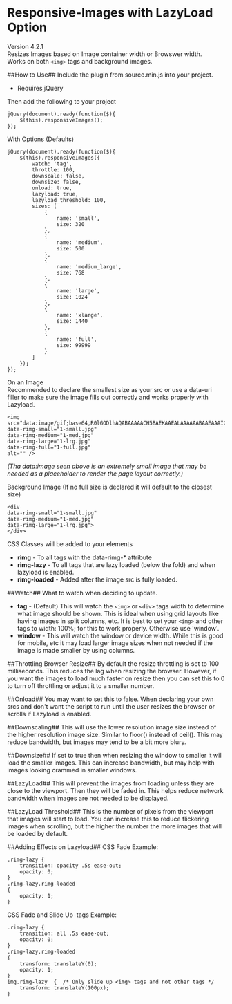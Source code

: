 # Responsive-Images  with LazyLoad Option
Version 4.2.1  
Resizes Images based on Image container width or Browswer width.  
Works on both ```<img>``` tags and background images.


##How to Use##
Include the plugin from source.min.js into your project.  
* Requires jQuery

Then add the following to your project  
```
jQuery(document).ready(function($){
	$(this).responsiveImages();
});
```

With Options  (Defaults)

```
jQuery(document).ready(function($){
	$(this).responsiveImages({
		watch: 'tag',
		throttle: 100,
		downscale: false,
		downsize: false,
		onload: true,
		lazyload: true,
		lazyload_threshold: 100,
		sizes: [
			{
			    name: 'small',
			    size: 320
			},
			{
			    name: 'medium',
			    size: 500
			},
			{
			    name: 'medium_large',
			    size: 768
			},
			{
			    name: 'large',
			    size: 1024
			},
			{
			    name: 'xlarge',
			    size: 1440
			},
			{
			    name: 'full',
			    size: 99999
			}
		]
	});
});
```

On an Image  
Recommended to declare the smallest size as your src or use a data-uri filler to make sure the image fills out correctly and works properly with Lazyload.  
```  
<img 
src="data:image/gif;base64,R0lGODlhAQABAAAAACH5BAEKAAEALAAAAAABAAEAAAICTAEAOw==" 
data-rimg-small="1-small.jpg"   
data-rimg-medium="1-med.jpg"   
data-rimg-large="1-lrg.jpg"   
data-rimg-full="1-full.jpg"   
alt="" />
```
*(Tha data:image seen above is an extremely small image that may be needed as a placeholder to render the page layout correctly.)*

Background Image (If no full size is declared it will default to the closest size)    
```
<div   
data-rimg-small="1-small.jpg"   
data-rimg-medium="1-med.jpg"   
data-rimg-large="1-lrg.jpg">   
</div>
```

CSS Classes will be added to your elements  
* **rimg** - To all tags with the data-rimg-* attribute
* **rimg-lazy** - To all tags that are lazy loaded (below the fold) and when lazyload is enabled.
* **rimg-loaded** - Added after the image src is fully loaded.

##Watch##
What to watch when deciding to update.  
* **tag** - (Default) This will watch the ```<img>``` or ```<div>``` tags width to determine what image should be shown. This is ideal when using grid layouts like having images in split columns, etc. It is best to set your ```<img>``` and other tags to width: 100%; for this to work properly.  Otherwise use 'window'.
* **window** - This will watch the window or device width.  While this is good for mobile, etc it may load larger image sizes when not needed if the image is made smaller by using columns.

##Throttling Browser Resize##
By default the resize throttling is set to 100 milliseconds. This reduces the lag when resizing the browser.
However, if you want the images to load much faster on resize then you can set this to 0 to turn off throttling or adjust it to a smaller number.  

##Onload##
You may want to set this to false.  When declaring your own srcs and don't want the script to run until the user resizes the browser or scrolls if Lazyload is enabled.

##Downscaling##
This will use the lower resolution image size instead of the higher resolution image size. Similar to floor() instead of ceil().  This may reduce bandwidth, but images may tend to be a bit more blury.

##Downsize##
If set to true then when resizing the window to smaller it will load the smaller images.  This can increase bandwidth, but may help with images looking crammed in smaller windows.

##LazyLoad##
This will prevent the images from loading unless they are close to the viewport.  Then they will be faded in.  This helps reduce network bandwidth when images are not needed to be displayed.

##LazyLoad Threshold##
This is the number of pixels from the viewport that images will start to load.  You can increase this to reduce flickering images when scrolling, but the higher the number the more images that will be loaded by default.


##Adding Effects on Lazyload##
CSS Fade Example:
```
.rimg-lazy {
	transition: opacity .5s ease-out;
	opacity: 0;
}
.rimg-lazy.rimg-loaded
{
	opacity: 1;
}
```

CSS Fade and Slide Up <img> tags Example:
```
.rimg-lazy {
	transition: all .5s ease-out;
	opacity: 0;
}
.rimg-lazy.rimg-loaded
{
	transform: translateY(0);
	opacity: 1;
}
img.rimg-lazy  {  /* Only slide up <img> tags and not other tags */
	transform: translateY(100px);
}
```

